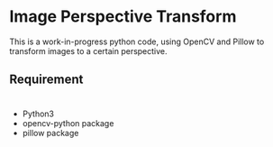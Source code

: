 # Image Perspective Transform
This is a work-in-progress python code, using OpenCV and Pillow to transform images to a certain perspective.

## Requirement
#
- Python3
- opencv-python package
- pillow package
